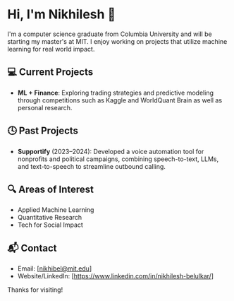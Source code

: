 # Hi, I'm Nikhilesh 👋

I'm a computer science graduate from Columbia University and will be starting my master's at MIT. I enjoy working on projects that utilize machine learning for real world impact. 

## 💻 Current Projects
- **ML + Finance**: Exploring trading strategies and predictive modeling through competitions such as Kaggle and WorldQuant Brain as well as personal research.

## 🕓 Past Projects
- **Supportify** (2023–2024): Developed a voice automation tool for nonprofits and political campaigns, combining speech-to-text, LLMs, and text-to-speech to streamline outbound calling.

## 🔍 Areas of Interest
- Applied Machine Learning  
- Quantitative Research  
- Tech for Social Impact

## 📬 Contact
- Email: [nikhibel@mit.edu]  
- Website/LinkedIn: [https://www.linkedin.com/in/nikhilesh-belulkar/]

Thanks for visiting!
